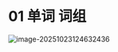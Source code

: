 # 01 单词 词组

![image-20251023124632436](C:\Users\Administrator\AppData\Roaming\Typora\typora-user-images\image-20251023124632436.png)
